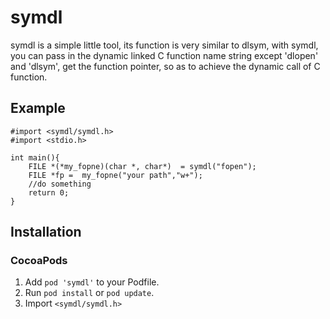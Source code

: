 
# symdl
symdl is a simple little tool, its function  is very similar to dlsym, with symdl, you can pass in the dynamic linked C function name string except 'dlopen' and 'dlsym', get the function pointer, so as to achieve the dynamic call of C function.


## Example
```
#import <symdl/symdl.h>
#import <stdio.h>

int main(){
    FILE *(*my_fopne)(char *, char*)  = symdl("fopen");
    FILE *fp =  my_fopne("your path","w+");
    //do something
    return 0;
}

```

## Installation
### CocoaPods
1. Add `pod 'symdl'` to your Podfile.
2. Run `pod install` or `pod update`.
3. Import `<symdl/symdl.h>`
